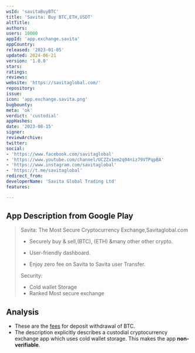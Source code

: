 ```yaml
---
wsId: 'savitaBuyBTC'
title: 'Savita: Buy BTC,ETH,USDT'
altTitle: 
authors: 
users: 10000
appId: 'app.exchange.savita'
appCountry: 
released: '2023-01-05'
updated: 2024-06-21
version: '1.0.0'
stars: 
ratings: 
reviews: 
website: 'https://savitaglobal.com/'
repository: 
issue: 
icon: 'app.exchange.savita.png'
bugbounty: 
meta: 'ok'
verdict: 'custodial'
appHashes: 
date: '2023-08-15'
signer: 
reviewArchive: 
twitter: 
social:
- 'https://www.facebook.com/savitaglobal'
- 'https://www.youtube.com/channel/UCZZx1em2q04niz79VTPqpBA'
- 'https://www.instagram.com/savitaglobal'
- 'https://t.me/savitaglobal'
redirect_from: 
developerName: 'Savita Global Trading Ltd'
features: 

---
```


## App Description from Google Play

> Savita: The Most Secure Cryptocurrency Exchange,Savitaglobal.com
> 
> - Securely buy & sell,(BTC), (ETH) &many other other crypto.
>
> - User-friendly dashboard.
> - Enjoy zero fee on Savita to Savita user Transfer.
>
> Security:
> - Cold wallet Storage
> - Ranked Most secure exchange

## Analysis 

- These are the [fees](https://savitaglobal.com/fee) for deposit withdrawal of BTC.
- The description explicitly describes a custodial cryptocurrency exchange app which uses cold wallet storage. This makes the app **non-verifiable**. 